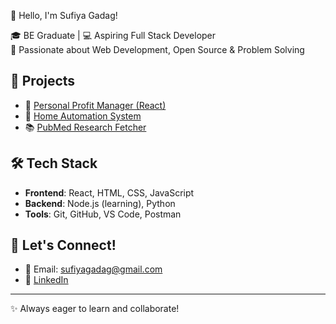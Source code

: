 👋 Hello, I'm Sufiya Gadag!

🎓 BE Graduate | 💻 Aspiring Full Stack Developer  
🌟 Passionate about Web Development, Open Source & Problem Solving

## 🚀 Projects

- 🔸 [Personal Profit Manager (React)](https://github.com/suphiyagadag/personal-profit-manager-react)
- 🔹 [Home Automation System](https://github.com/suphiyagadag/Home-automation-system)
- 📚 [PubMed Research Fetcher](https://github.com/suphiyagadag/get-papers-list)

## 🛠️ Tech Stack
- **Frontend**: React, HTML, CSS, JavaScript
- **Backend**: Node.js (learning), Python
- **Tools**: Git, GitHub, VS Code, Postman

## 📢 Let's Connect!
- 📧 Email: sufiyagadag@gmail.com
- 💼 [LinkedIn](https://www.linkedin.com/in/suphiyagadag)

---

✨ Always eager to learn and collaborate!

